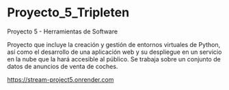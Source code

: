 # Proyecto_5_Tripleten
Proyecto 5 - Herramientas de Software

Proyecto que incluye la creación y gestión de entornos virtuales de Python, así como el desarrollo de una aplicación web y su despliegue en un servicio en la nube que la hará accesible al público. Se trabaja sobre un conjunto de datos de anuncios de venta de coches. 

https://stream-project5.onrender.com

